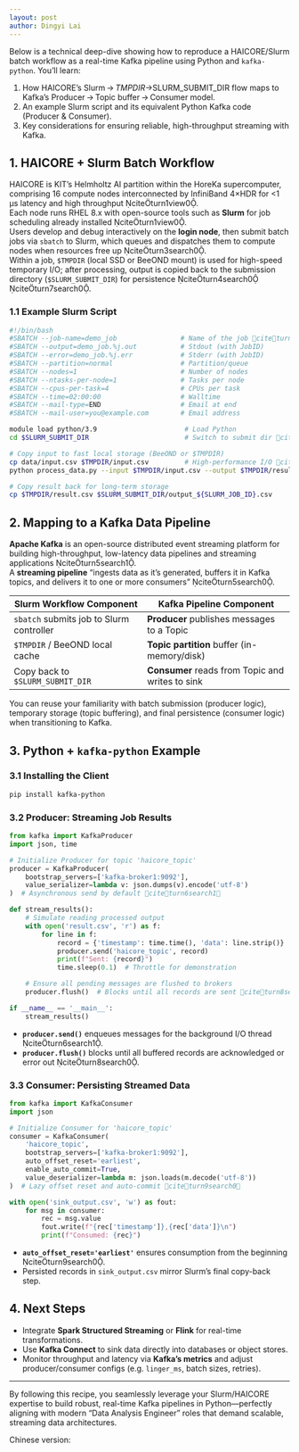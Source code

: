 ```yaml
---
layout: post
author: Dingyi Lai
---
```


Below is a technical deep-dive showing how to reproduce a HAICORE/Slurm batch workflow as a real-time Kafka pipeline using Python and `kafka-python`. You’ll learn:

1. How HAICORE’s Slurm → $TMPDIR → $SLURM_SUBMIT_DIR flow maps to Kafka’s Producer → Topic buffer → Consumer model.  
2. An example Slurm script and its equivalent Python Kafka code (Producer & Consumer).  
3. Key considerations for ensuring reliable, high-throughput streaming with Kafka.

## 1. HAICORE + Slurm Batch Workflow

HAICORE is KIT’s Helmholtz AI partition within the HoreKa supercomputer, comprising 16 compute nodes interconnected by InfiniBand 4×HDR for <1 μs latency and high throughput citeturn1view0.  
Each node runs RHEL 8.x with open-source tools such as **Slurm** for job scheduling already installed citeturn1view0.  
Users develop and debug interactively on the **login node**, then submit batch jobs via `sbatch` to Slurm, which queues and dispatches them to compute nodes when resources free up citeturn3search0.  
Within a job, `$TMPDIR` (local SSD or BeeOND mount) is used for high-speed temporary I/O; after processing, output is copied back to the submission directory (`$SLURM_SUBMIT_DIR`) for persistence citeturn4search0 citeturn7search0.  

### 1.1 Example Slurm Script

```bash
#!/bin/bash
#SBATCH --job-name=demo_job                # Name of the job citeturn3search0
#SBATCH --output=demo_job.%j.out           # Stdout (with JobID)
#SBATCH --error=demo_job.%j.err            # Stderr (with JobID)
#SBATCH --partition=normal                 # Partition/queue
#SBATCH --nodes=1                          # Number of nodes
#SBATCH --ntasks-per-node=1                # Tasks per node
#SBATCH --cpus-per-task=4                  # CPUs per task
#SBATCH --time=02:00:00                    # Walltime
#SBATCH --mail-type=END                    # Email at end
#SBATCH --mail-user=you@example.com        # Email address

module load python/3.9                      # Load Python  
cd $SLURM_SUBMIT_DIR                        # Switch to submit dir citeturn4search0

# Copy input to fast local storage (BeeOND or $TMPDIR)
cp data/input.csv $TMPDIR/input.csv         # High-performance I/O citeturn7search0
python process_data.py --input $TMPDIR/input.csv --output $TMPDIR/result.csv

# Copy result back for long-term storage
cp $TMPDIR/result.csv $SLURM_SUBMIT_DIR/output_${SLURM_JOB_ID}.csv
```

## 2. Mapping to a Kafka Data Pipeline

**Apache Kafka** is an open-source distributed event streaming platform for building high-throughput, low-latency data pipelines and streaming applications citeturn5search1.  
A **streaming pipeline** “ingests data as it’s generated, buffers it in Kafka topics, and delivers it to one or more consumers” citeturn5search0.  

| Slurm Workflow Component                | Kafka Pipeline Component             |
|-----------------------------------------|--------------------------------------|
| `sbatch` submits job to Slurm controller | **Producer** publishes messages to a Topic |
| `$TMPDIR` / BeeOND local cache           | **Topic partition** buffer (in-memory/disk) |
| Copy back to `$SLURM_SUBMIT_DIR`        | **Consumer** reads from Topic and writes to sink |

You can reuse your familiarity with batch submission (producer logic), temporary storage (topic buffering), and final persistence (consumer logic) when transitioning to Kafka.

## 3. Python + `kafka-python` Example

### 3.1 Installing the Client

```bash
pip install kafka-python
```

### 3.2 Producer: Streaming Job Results

```python
from kafka import KafkaProducer
import json, time

# Initialize Producer for topic 'haicore_topic'
producer = KafkaProducer(
    bootstrap_servers=['kafka-broker1:9092'],
    value_serializer=lambda v: json.dumps(v).encode('utf-8')
)  # Asynchronous send by default citeturn6search1

def stream_results():
    # Simulate reading processed output
    with open('result.csv', 'r') as f:
        for line in f:
            record = {'timestamp': time.time(), 'data': line.strip()}
            producer.send('haicore_topic', record)
            print(f"Sent: {record}")
            time.sleep(0.1)  # Throttle for demonstration

    # Ensure all pending messages are flushed to brokers
    producer.flush()  # Blocks until all records are sent citeturn8search0

if __name__ == '__main__':
    stream_results()
```

- **`producer.send()`** enqueues messages for the background I/O thread citeturn6search1.  
- **`producer.flush()`** blocks until all buffered records are acknowledged or error out citeturn8search0.

### 3.3 Consumer: Persisting Streamed Data

```python
from kafka import KafkaConsumer
import json

# Initialize Consumer for 'haicore_topic'
consumer = KafkaConsumer(
    'haicore_topic',
    bootstrap_servers=['kafka-broker1:9092'],
    auto_offset_reset='earliest',
    enable_auto_commit=True,
    value_deserializer=lambda m: json.loads(m.decode('utf-8'))
)  # Lazy offset reset and auto-commit citeturn9search0

with open('sink_output.csv', 'w') as fout:
    for msg in consumer:
        rec = msg.value
        fout.write(f"{rec['timestamp']},{rec['data']}\n")
        print(f"Consumed: {rec}")
```

- **`auto_offset_reset='earliest'`** ensures consumption from the beginning citeturn9search0.  
- Persisted records in `sink_output.csv` mirror Slurm’s final copy-back step.

## 4. Next Steps

- Integrate **Spark Structured Streaming** or **Flink** for real-time transformations.  
- Use **Kafka Connect** to sink data directly into databases or object stores.  
- Monitor throughput and latency via **Kafka’s metrics** and adjust producer/consumer configs (e.g. `linger_ms`, batch sizes, retries).

---

By following this recipe, you seamlessly leverage your Slurm/HAICORE expertise to build robust, real-time Kafka pipelines in Python—perfectly aligning with modern “Data Analysis Engineer” roles that demand scalable, streaming data architectures.

Chinese version:

